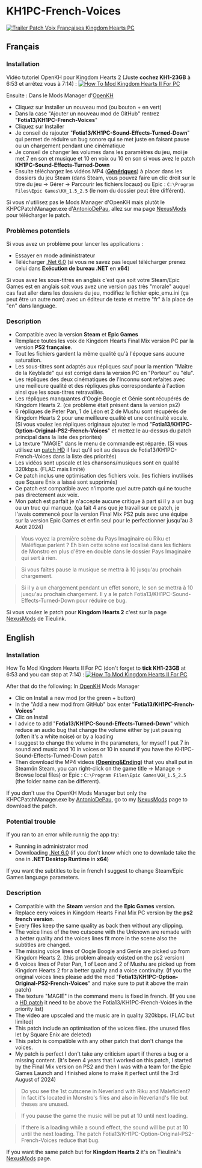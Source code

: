 # KH1PC-French-Voices

[![Trailer Patch Voix Françaises Kingdom Hearts PC](https://img.youtube.com/vi/3_BoDyVT35Q/0.jpg)](https://www.youtube.com/watch?v=3_BoDyVT35Q "Trailer Patch Voix Françaises Kingdom Hearts PC")

## Français
### Installation
Vidéo tutoriel OpenKH pour Kingdom Hearts 2 (Juste **cochez KH1-23GB** à 6:53 et arrêtez vous à 7:14) : [![How To Mod Kingdom Hearts II For PC](https://img.youtube.com/vi/Yz3K5zyog_U/0.jpg)](https://www.youtube.com/watch?v=Yz3K5zyog_U "How To Mod Kingdom Hearts II For PC")

Ensuite :
 Dans le Mods Manager d'[OpenKH](https://github.com/OpenKH/OpenKh/releases/latest)
 - Cliquez sur Installer un nouveau mod (ou bouton + en vert)
 - Dans la case "Ajouter un nouveau mod de GitHub" rentrez "**Fotia13/KH1PC-French-Voices**"
 - Cliquez sur Installer
 - Je conseil de rajouter "**Fotia13/KH1PC-Sound-Effects-Turned-Down**" qui permet de réduire un bug sonore qui se met juste en faisant pause ou un chargement pendant une cinématique
 - Je conseil de changer les volumes dans les paramètres du jeu, moi je met 7 en son et musique et 10 en voix ou 10 en son si vous avez le patch **KH1PC-Sound-Effects-Turned-Down**
 - Ensuite téléchargez les vidéos MP4 ([**Génériques**](https://github.com/Fotia13/KH1PC-French-Voices/releases/tag/Vid%C3%A9os)) à placer dans les dossiers du jeu Steam (dans Steam, vous pouvez faire un clic droit sur le titre du jeu -> Gérer -> Parcourir les fichiers locaux) ou Epic : `C:\Program Files\Epic Games\KH_1.5_2.5` (le nom du dossier peut être différent).
 
 Si vous n'utilisez pas le Mods Manager d'OpenKH mais plutôt le KHPCPatchManager.exe d'[AntonioDePau](https://github.com/AntonioDePau/KHPCPatchManager/releases/latest), allez sur ma page [NexusMods](https://www.nexusmods.com/kingdomheartsfinalmix/mods/123) pour télécharger le patch.

### Problèmes potentiels
Si vous avez un problème pour lancer les applications :
 - Essayer en mode administrateur
 - Télécharger [.Net 6.0](https://dotnet.microsoft.com/download/dotnet/6.0) (si vous ne savez pas lequel télécharger prenez celui dans **Exécution de bureau .NET** en **x64**)

Si vous avez les sous-titres en anglais c'est que soit votre Steam/Epic Games est en anglais soit vous avez une version pas très "morale" auquel cas faut aller dans les dossiers du jeu, modifiez le fichier epic_emu.ini (ça peut être un autre nom) avec un éditeur de texte et mettre "fr" à la place de "en" dans language.

### Description
 - Compatible avec la version **Steam** et **Epic Games**
 - Remplace toutes les voix de Kingdom Hearts Final Mix version PC par la version **PS2 française**.
 - Tout les fichiers gardent la même qualité qu'à l'époque sans aucune saturation.
 - Les sous-titres sont adaptés aux répliques sauf pour la mention "Maître de la Keyblade" qui est corrigé dans la version PC en "Porteur" ou "élu".
 - Les répliques des deux cinématiques de l'Inconnu sont refaites avec une meilleure qualité et des répliques plus correspondante à l'action ainsi que les sous-titres retravaillés.
 - Les répliques manquantes d'Oogie Boogie et Génie sont récupérés de Kingdom Hearts 2. (ce problème était présent dans la version ps2)
 - 6 répliques de Peter Pan, 1 de Léon et 2 de Mushu sont récupérés de Kingdom Hearts 2 pour une meilleure qualité et une continuité vocale. (Si vous voulez les répliques originaux ajoutez le mod "**Fotia13/KH1PC-Option-Original-PS2-French-Voices**" et mettez le au-dessus du patch principal dans la liste des priorités)
 - La texture "MAGIE" dans le menu de commande est réparée. (Si vous utilisez un [patch HD](https://www.nexusmods.com/kingdomheartsfinalmix/mods/4) il faut qu'il soit au dessus de Fotia13/KH1PC-French-Voices dans la liste des priorités)
 - Les vidéos sont upscale et les chansons/musiques sont en qualité 320kbps. (FLAC mais limité)
 - Ce patch inclus une optimisation des fichiers voix. (les fichiers inutilisés que Square Enix a laissé sont supprimés)
 - Ce patch est compatible avec n'importe quel autre patch qui ne touche pas directement aux voix.
 - Mon patch est parfait je n'accepte aucune critique à part si il y a un bug ou un truc qui manque. (ça fait 4 ans que je travail sur ce patch, je l'avais commencé pour la version Final Mix PS2 puis avec une équipe sur la version Epic Games et enfin seul pour le perfectionner jusqu'au 3 Août 2024)
 
 > Vous voyez la première scène du Pays Imaginaire où Riku et Maléfique parlent ? Eh bien cette scène est localisé dans les fichiers de Monstro en plus d'être en double dans le dossier Pays Imaginaire qui sert à rien.

 > Si vous faîtes pause la musique se mettra à 10 jusqu'au prochain chargement.

 > Si il y a un chargement pendant un effet sonore, le son se mettra à 10 jusqu'au prochain chargement. Il y a le patch Fotia13/KH1PC-Sound-Effects-Turned-Down pour réduire ce bug.

Si vous voulez le patch pour **Kingdom Hearts 2** c'est sur la page [NexusMods](https://www.nexusmods.com/kingdomhearts2finalmix/mods/34) de Tieulink.

 
## English
### Installation
How To Mod Kingdom Hearts II For PC (don't forget to **tick KH1-23GB** at 6:53 and you can stop at 7:14) : [![How To Mod Kingdom Hearts II For PC](https://img.youtube.com/vi/Yz3K5zyog_U/0.jpg)](https://www.youtube.com/watch?v=Yz3K5zyog_U "How To Mod Kingdom Hearts II For PC")

After that do the following:
 In [OpenKH](https://github.com/OpenKH/OpenKh/releases/latest) Mods Manager
 - Clic on Install a new mod (or the green + button)
 - In the "Add a new mod from GitHub" box enter "**Fotia13/KH1PC-French-Voices**"
 - Clic on Install
 - I advice to add "**Fotia13/KH1PC-Sound-Effects-Turned-Down**" which reduce an audio bug that change the volume either by just pausing (often it's a white noise) or by a loading
 - I suggest to change the volume in the parameters, for myself I put 7 in sound and music and 10 in voices or 10 in sound if you have the KH1PC-Sound-Effects-Turned-Down patch
 - Then download the MP4 videos ([**Opening&Ending**](https://github.com/Fotia13/KH1PC-French-Voices/releases/tag/Vid%C3%A9os)) that you shall put in Steam(in Steam, you can right-click on the game title -> Manage -> Browse local files) or Epic : `C:\Program Files\Epic Games\KH_1.5_2.5` (the folder name can be different).

 If you don't use the OpenKH Mods Manager but only the KHPCPatchManager.exe by [AntonioDePau](https://github.com/AntonioDePau/KHPCPatchManager/releases/latest), go to my [NexusMods](https://www.nexusmods.com/kingdomheartsfinalmix/mods/123) page to download the patch.

### Potential trouble
If you ran to an error while runnig the app try:
- Running in administrator mod
- Downloading [.Net 6.0](https://dotnet.microsoft.com/download/dotnet/6.0) (if you don't know which one to downlade take the one in **.NET Desktop Runtime** in **x64**)

If you want the subtitles to be in french I suggest to change Steam/Epic Games language parameters.

### Description
 - Compatible with the **Steam** version and the **Epic Games** version.
 - Replace eery voices in Kingdom Hearts Final Mix PC version by the **ps2 french version**.
 - Every files keep the same quality as back then without any clipping.
 - The voice lines of the two cutscene with the Unknown are remade with a better quality and the voices lines fit more in the scene also the subtitles are changed.
 - The missing voice lines of Oogie Boogie and Genie are picked up from Kingdom Hearts 2. (this problem already existed on the ps2 version)
 - 6 voices lines of Peter Pan, 1 of Leon and 2 of Mushu are picked up from Kingdom Hearts 2 for a better quality and a voice continuity. (If you the original voices lines please add the mod "**Fotia13/KH1PC-Option-Original-PS2-French-Voices**" and make sure to put it above the main patch)
 - The texture "MAGIE" in the command menu is fixed in french. (If you use a [HD patch](https://www.nexusmods.com/kingdomheartsfinalmix/mods/4) it need to be above the Fotia13/KH1PC-French-Voices in the priority list)
 - The video are upscaled and the music are in quality 320kbps. (FLAC but limited)
 - This patch include an optimisation of the voices files. (the unused files let by Square Enix are deleted)
 - This patch is compatible with any other patch that don't change the voices.
 - My patch is perfect I don't take any criticism apart if theres a bug or a missing content. (It's been 4 years that I worked on this patch, I started by the Final Mix version on PS2 and then I was with a team for the Epic Games Launch and I finished alone to make it perfect until the 3rd August of 2024)
 
 > Do you see the 1st cutscene in Neverland with Riku and Maleficient? In fact it's located in Monstro's files and also in Neverland's file but theses are unused.

 > If you pause the game the music will be put at 10 until next loading.

 > If there is a loading while a sound effect, the sound will be put at 10 until the next loading. The patch Fotia13/KH1PC-Option-Original-PS2-French-Voices reduce that bug.

If you want the same patch but for **Kingdom Hearts 2** it's on Tieulink's [NexusMods](https://www.nexusmods.com/kingdomhearts2finalmix/mods/34) page.
